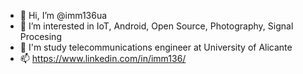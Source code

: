 - 👋 Hi, I’m @imm136ua
- 👀 I’m interested in IoT, Android, Open Source, Photography, Signal Procesing
- 🌱 I'm study telecommunications engineer at University of Alicante 
- 📫 https://www.linkedin.com/in/imm136/ 

<!---
imm136ua/imm136ua is a ✨ special ✨ repository because its `README.md` (this file) appears on your GitHub profile.
You can click the Preview link to take a look at your changes.
--->
